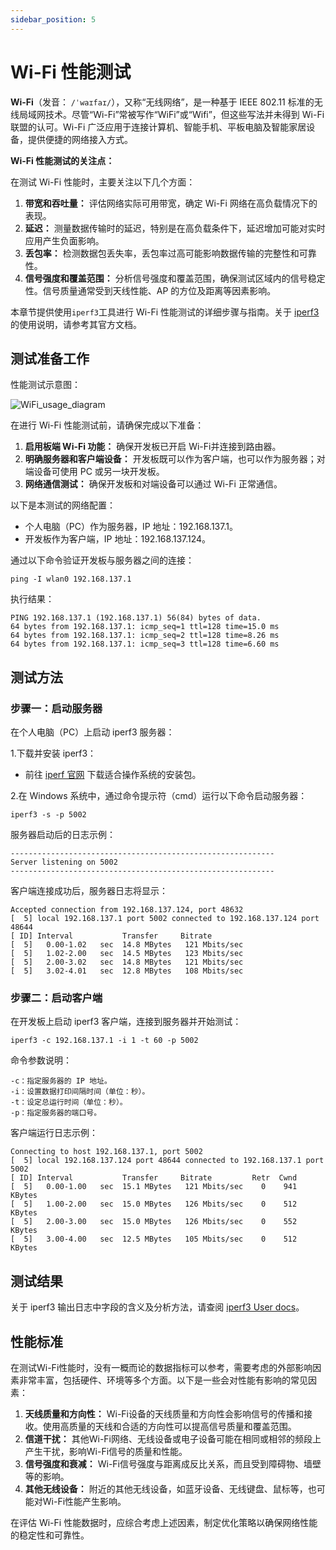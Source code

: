 ```yaml
---
sidebar_position: 5
---
```

# Wi-Fi 性能测试

**Wi-Fi**（发音： `/ˈwaɪfaɪ/`），又称“无线网络”，是一种基于 IEEE 802.11 标准的无线局域网技术。尽管“Wi-Fi”常被写作“WiFi”或“Wifi”，但这些写法并未得到 Wi-Fi 联盟的认可。Wi-Fi 广泛应用于连接计算机、智能手机、平板电脑及智能家居设备，提供便捷的网络接入方式。

**Wi-Fi 性能测试的关注点：**

在测试 Wi-Fi 性能时，主要关注以下几个方面：

1. **带宽和吞吐量：** 评估网络实际可用带宽，确定 Wi-Fi 网络在高负载情况下的表现。
2. **延迟：** 测量数据传输时的延迟，特别是在高负载条件下，延迟增加可能对实时应用产生负面影响。
3. **丢包率：** 检测数据包丢失率，丢包率过高可能影响数据传输的完整性和可靠性。
4. **信号强度和覆盖范围：** 分析信号强度和覆盖范围，确保测试区域内的信号稳定性。信号质量通常受到天线性能、AP 的方位及距离等因素影响。

本章节提供使用`iperf3`工具进行 Wi-Fi 性能测试的详细步骤与指南。关于 [iperf3](../linux_command_manual/cmd_iperf3.md) 的使用说明，请参考其官方文档。


## 测试准备工作

性能测试示意图：

![WiFi_usage_diagram](https://rdk-doc.oss-cn-beijing.aliyuncs.com/doc/images_to_upload/WiFi_usage_diagram.png)

在进行 Wi-Fi 性能测试前，请确保完成以下准备：
1. **启用板端 Wi-Fi 功能：** 确保开发板已开启 Wi-Fi并连接到路由器。
2. **明确服务器和客户端设备：** 开发板既可以作为客户端，也可以作为服务器；对端设备可使用 PC 或另一块开发板。
3. **网络通信测试：** 确保开发板和对端设备可以通过 Wi-Fi 正常通信。

以下是本测试的网络配置：

- 个人电脑（PC）作为服务器，IP 地址：192.168.137.1。
- 开发板作为客户端，IP 地址：192.168.137.124。

通过以下命令验证开发板与服务器之间的连接：

```
ping -I wlan0 192.168.137.1
```

执行结果：

```
PING 192.168.137.1 (192.168.137.1) 56(84) bytes of data.
64 bytes from 192.168.137.1: icmp_seq=1 ttl=128 time=15.0 ms
64 bytes from 192.168.137.1: icmp_seq=2 ttl=128 time=8.26 ms
64 bytes from 192.168.137.1: icmp_seq=3 ttl=128 time=6.60 ms
```

## 测试方法
### 步骤一：启动服务器

在个人电脑（PC）上启动 iperf3 服务器：

1.下载并安装 iperf3：
- 前往 [iperf 官网](https://iperf.fr/iperf-download.php) 下载适合操作系统的安装包。

2.在 Windows 系统中，通过命令提示符（cmd）运行以下命令启动服务器：

```
iperf3 -s -p 5002
```

服务器启动后的日志示例：

```
-----------------------------------------------------------
Server listening on 5002
-----------------------------------------------------------
```

客户端连接成功后，服务器日志将显示：

```
Accepted connection from 192.168.137.124, port 48632
[  5] local 192.168.137.1 port 5002 connected to 192.168.137.124 port 48644
[ ID] Interval           Transfer     Bitrate
[  5]   0.00-1.02   sec  14.8 MBytes   121 Mbits/sec
[  5]   1.02-2.00   sec  14.5 MBytes   123 Mbits/sec
[  5]   2.00-3.02   sec  14.8 MBytes   121 Mbits/sec
[  5]   3.02-4.01   sec  12.8 MBytes   108 Mbits/sec
```

### 步骤二：启动客户端

在开发板上启动 iperf3 客户端，连接到服务器并开始测试：

```
iperf3 -c 192.168.137.1 -i 1 -t 60 -p 5002
```

命令参数说明：

```
-c：指定服务器的 IP 地址。
-i：设置数据打印间隔时间（单位：秒）。
-t：设定总运行时间（单位：秒）。
-p：指定服务器的端口号。
```

客户端运行日志示例：


```
Connecting to host 192.168.137.1, port 5002
[  5] local 192.168.137.124 port 48644 connected to 192.168.137.1 port 5002
[ ID] Interval           Transfer     Bitrate         Retr  Cwnd
[  5]   0.00-1.00   sec  15.1 MBytes   121 Mbits/sec    0    941 KBytes
[  5]   1.00-2.00   sec  15.0 MBytes   126 Mbits/sec    0    512 KBytes
[  5]   2.00-3.00   sec  15.0 MBytes   126 Mbits/sec    0    552 KBytes
[  5]   3.00-4.00   sec  12.5 MBytes   105 Mbits/sec    0    512 KBytes

```

## 测试结果

关于 iperf3 输出日志中字段的含义及分析方法，请查阅 [iperf3 User docs](https://iperf.fr/iperf-doc.php)。

## 性能标准

在测试Wi-Fi性能时，没有一概而论的数据指标可以参考，需要考虑的外部影响因素非常丰富，包括硬件、环境等多个方面。以下是一些会对性能有影响的常见因素：

1. **天线质量和方向性：** Wi-Fi设备的天线质量和方向性会影响信号的传播和接收。使用高质量的天线和合适的方向性可以提高信号质量和覆盖范围。
2. **信道干扰：** 其他Wi-Fi网络、无线设备或电子设备可能在相同或相邻的频段上产生干扰，影响Wi-Fi信号的质量和性能。
3. **信号强度和衰减：** Wi-Fi信号强度与距离成反比关系，而且受到障碍物、墙壁等的影响。
4. **其他无线设备：** 附近的其他无线设备，如蓝牙设备、无线键盘、鼠标等，也可能对Wi-Fi性能产生影响。

在评估 Wi-Fi 性能数据时，应综合考虑上述因素，制定优化策略以确保网络性能的稳定性和可靠性。
